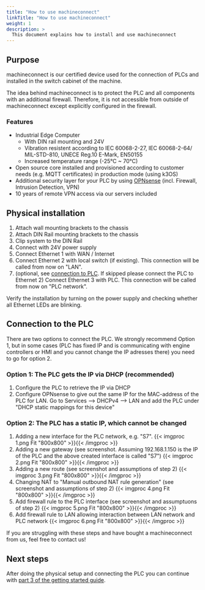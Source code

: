 ```yaml
---
title: "How to use machineconnect"
linkTitle: "How to use machineconnect"
weight: 1
description: >
  This document explains how to install and use machineconnect
---
```


## Purpose

machineconnect is our certified device used for the connection of PLCs and installed in the switch cabinet of the machine. 

The idea behind machineconnect is to protect the PLC and all components with an additional firewall. Therefore, it is not accessible from outside of machineconnect except explicitly configured in the firewall. 

### Features

- Industrial Edge Computer 
    - With DIN rail mounting and 24V
    - Vibration resistent according to IEC 60068-2-27, IEC 60068-2-64/ MIL-STD-810, UNECE Reg.10 E-Mark, EN50155
    - Increased temperature range (-25°C ~ 70°C)
- Open source core installed and provisioned according to customer needs (e.g. MQTT certificates) in production mode (using k3OS)
- Additional security layer for your PLC by using [OPNsense](https://opnsense.org/) (incl. Firewall, Intrusion Detection, VPN)
- 10 years of remote VPN access via our servers included

## Physical installation

1. Attach wall mounting brackets to the chassis
2. Attach DIN Rail mounting brackets to the chassis
3. Clip system to the DIN Rail
4. Connect with 24V power supply
5. Connect Ethernet 1 with WAN / Internet
6. Connect Ethernet 2 with local switch (if existing). This connection will be called from now on "LAN".
7. (optional, see [connection to PLC](#connection-to-the-plc). If skipped please connect the PLC to Ethernet 2) Connect Ethernet 3 with PLC. This connection will be called from now on "PLC network". 

Verify the installation by turning on the power supply and checking whether all Ethernet LEDs are blinking.

## Connection to the PLC

There are two options to connect the PLC. We strongly recommend Option 1, but in some cases (PLC has fixed IP and is communicating with engine controllers or HMI and you cannot change the IP adresses there) you need to go for option 2.

### Option 1: The PLC gets the IP via DHCP (recommended)

1. Configure the PLC to retrieve the IP via DHCP
2. Configure OPNsense to give out the same IP for the MAC-address of the PLC for LAN. Go to Services --> DHCPv4 --> LAN  and add the PLC under "DHCP static mappings for this device" 

### Option 2: The PLC has a static IP, which cannot be changed

1. Adding a new interface for the PLC network, e.g. "S7". {{< imgproc 1.png Fit "800x800" >}}{{< /imgproc >}}
2. Adding a new gateway (see screenshot. Assuming 192.168.1.150 is the IP of the PLC and the above created interface is called "S7") {{< imgproc 2.png Fit "800x800" >}}{{< /imgproc >}}
3. Adding a new route (see screenshot and assumptions of step 2) {{< imgproc 3.png Fit "800x800" >}}{{< /imgproc >}}
4. Changing NAT to "Manual outbound NAT rule generation" (see screenshot and assumptions of step 2) {{< imgproc 4.png Fit "800x800" >}}{{< /imgproc >}}
5. Add firewall rule to the PLC interface (see screenshot and assumptuons of step 2) {{< imgproc 5.png Fit "800x800" >}}{{< /imgproc >}}
6. Add firewall rule to LAN allowing interaction between LAN network and PLC network {{< imgproc 6.png Fit "800x800" >}}{{< /imgproc >}}

If you are struggling with these steps and have bought a machineconnect from us, feel free to contact us!

## Next steps

After doing the physical setup and connecting the PLC you can continue with [part 3 of the getting started guide](../../../getting-started/connecting-machines-creating-dashboards).

